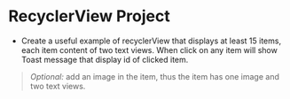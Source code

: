 # RecyclerView Project

- Create a useful example of recyclerView that displays at least 15 items, each item content of two text views.
 When click on any item will show Toast message that display id of clicked item.
> *Optional:* add an image in the item, thus the item has one image and two text views.

